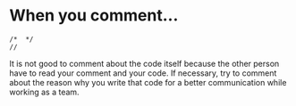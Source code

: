 # When you comment...

```
/*  */
//
```

It is not good to comment about the code itself because the other person have to read your comment and your code. If necessary, try to comment about the reason why you write that code for a better communication while working as a team.
